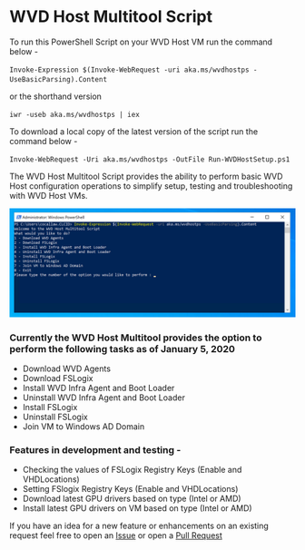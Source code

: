 # WVD Host Multitool Script

To run this PowerShell Script on your WVD Host VM run the command below - 

`Invoke-Expression $(Invoke-WebRequest -uri aka.ms/wvdhostps -UseBasicParsing).Content`

or the shorthand version 

`iwr -useb aka.ms/wvdhostps | iex`

To download a local copy of the latest version of the script run the command below - 

`Invoke-WebRequest -Uri aka.ms/wvdhostps -OutFile Run-WVDHostSetup.ps1`

The WVD Host Multitool Script provides the ability to perform basic WVD Host configuration operations to simplify setup, testing and troubleshooting with WVD Host VMs. 

![PowerShell Screenshot](/images/wvdhostpsscreenshot01.png)

### Currently the WVD Host Multitool provides the option to perform the following tasks as of January 5, 2020

- Download WVD Agents
- Download FSLogix 
- Install WVD Infra Agent and Boot Loader
- Uninstall WVD Infra Agent and Boot Loader
- Install FSLogix
- Uninstall FSLogix
- Join VM to Windows AD Domain

### Features in development and testing - 

- Checking the values of FSLogix Registry Keys (Enable and VHDLocations)
- Setting FSlogix Registry Keys (Enable and VHDLocations)
- Download latest GPU drivers based on type (Intel or AMD)
- Install latest GPU drivers on VM based on type (Intel or AMD)

If you have an idea for a new feature or enhancements on an existing request feel free to open an [Issue](https://github.com/cocallaw/AzWVD-HostSetup/issues) or open a [Pull Request](https://github.com/cocallaw/AzWVD-HostSetup/pulls)

